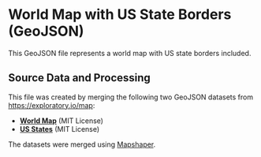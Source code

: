 # World Map with US State Borders (GeoJSON)

This GeoJSON file represents a world map with US state borders included.

## Source Data and Processing

This file was created by merging the following two GeoJSON datasets from https://exploratory.io/map:

* **[World Map](https://download2.exploratory.io/maps/world.zip)** (MIT License)
* **[US States](https://download2.exploratory.io/maps/states.zip)** (MIT License)

The datasets were merged using [Mapshaper](https://mapshaper.org/).
